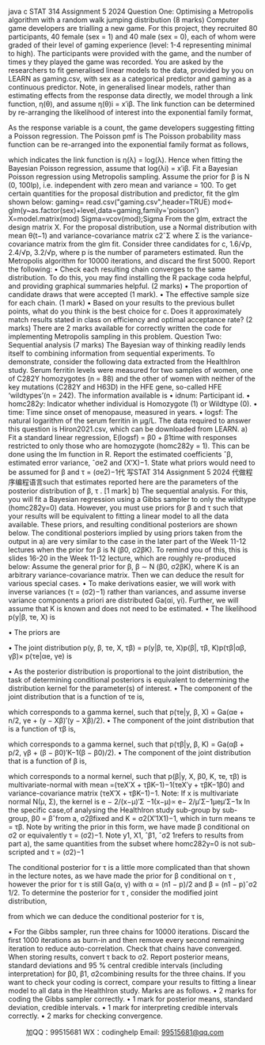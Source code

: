 java c
STAT 314 Assignment 5 2024
Question One: Optimising a Metropolis algorithm with a random walk jumping distribution (8 marks)
Computer game developers are trialling a new game. For this project, they recruited 80 participants, 40 female (sex = 1) and 40 male (sex = 0), each of whom were graded of their level of gaming experience (level: 1-4 representing minimal to high). The participants were provided with the game, and the number of times y they played the game was recorded. You are asked by the researchers to fit generalised linear models to the data, provided by you on LEARN as gaming.csv, with sex as a categorical predictor and gaming as a continuous predictor.
Note, in generalised linear models, rather than estimating effects from the response data directly, we model through a link function, η(θ), and assume η(θ)i = x′iβ. The link function can be determined by re-arranging the likelihood of interest into the exponential family format,



As the response variable is a count, the game developers suggesting fitting a Poisson regression. The Poisson pmf is
The Poisson probability mass function can be re-arranged into the exponential family format as follows,

which indicates the link function is η(λ) = log(λ). Hence when fitting the Bayesian Poisson regression, assume that log(λi) = x′iβ.
Fit a Bayesian Poisson regression using Metropolis sampling. Assume the prior for β is N (0, 100Ip), i.e. independent with zero mean and variance = 100.
To get certain quantities for the proposal distribution and predictor, fit the glm shown below:
gaming= read.csv("gaming.csv",header=TRUE)
mod<-glm(y~as.factor(sex)+level,data=gaming,family='poisson')
X=model.matrix(mod)
Sigma=vcov(mod);Sigma
From the glm, extract the design matrix X. For the proposal distribution, use a Normal distribution with mean θ(t−1) and variance-covariance matrix c2ˆΣ where Σ is the variance-covariance matrix from the glm fit. Consider three candidates for c, 1.6/√p, 2.4/√p, 3.2/√p, where p is the number of parameters estimated. Run the Metropolis algorithm for 10000 iterations, and discard the first 5000. Report the following:
• Check each resulting chain converges to the same distribution. To do this, you may find installing the R package coda helpful, and providing graphical summaries helpful. (2 marks)
• The proportion of candidate draws that were accepted (1 mark).
• The effective sample size for each chain. (1 mark)
• Based on your results to the previous bullet points, what do you think is the best choice for c. Does it approximately match results stated in class on efficiency and optimal acceptance rate? (2 marks)
There are 2 marks available for correctly written the code for implementing Metropolis sampling in this problem.
Question Two: Sequential analysis (7 marks)
The Bayesian way of thinking readily lends itself to combining information from sequential experiments. To demonstrate, consider the following data extracted from the HealthIron study.
Serum ferritin levels were measured for two samples of women, one of C282Y homozygotes (n = 88) and the other of women with neither of the key mutations (C282Y and H63D) in the HFE gene, so-called HFE ‘wildtypes’(n = 242). The information available is
• idnum: Participant id.
• homc282y: Indicator whether individual is Homozygote (1) or Wildtype (0).
• time: Time since onset of menopause, measured in years.
• logsf: The natural logarithm of the serum ferritin in µg/L.
The data required to answer this question is Hiron2021.csv, which can be downloaded from LEARN.
a) Fit a standard linear regression,
E(logsf) = β0 + β1time
with responses restricted to only those who are homozygote (homc282y = 1). This can be done using the lm function in R. Report the estimated coefficients ˆβ, estimated error variance, ˆσe2 and (X′X)−1. State what priors would need to be assumed for β and τ = (σe2)−1代 写STAT 314 Assignment 5 2024
代做程序编程语言such that estimates reported here are the parameters of the posterior distribution of β, τ . [1 mark]
b) The sequential analysis. For this, you will fit a Bayesian regression using a Gibbs sampler to only the wildtype (homc282y=0) data. However, you must use priors for β and τ such that your results will be equivalent to fitting a linear model to all the data available. These priors, and resulting conditional posteriors are shown below.
The conditional posteriors implied by using priors taken from the output in a) are very similar to the case in the later part of the Week 11-12 lectures when the prior for β is N (β0, σ2βK). To remind you of this, this is slides 16-20 in the Week 11-12 lecture, which are roughly re-produced below:
Assume the general prior for β, β ∼ N (β0, σ2βK), where K is an arbitrary variance-covariance matrix. Then we can deduce the result for various special cases.
• To make derivations easier, we will work with inverse variances (τ = (σ2)−1) rather than variances, and assume inverse variance components a priori are distributed Ga(αi, γi). Further, we will assume that K is known and does not need to be estimated.
• The likelihood p(y|β, τe, X) is

• The priors are

• The joint distribution p(y, β, τe, X, τβ) = p(y|β, τe, X)p(β|, τβ, K)p(τβ|αβ, γβ)× p(τe|αe, γe) is

• As the posterior distribution is proportional to the joint distribution, the task of determining conditional posteriors is equivalent to determining the distribution kernel for the parameter(s) of interest.
• The component of the joint distribution that is a function of τe is,

which corresponds to a gamma kernel, such that
p(τe|y, β, X) = Ga(αe + n/2, γe + (y − Xβ)′(y − Xβ)/2).
• The component of the joint distribution that is a function of τβ is,

which corresponds to a gamma kernel, such that
p(τβ|y, β, K) = Ga(αβ + p/2, γβ + (β − β0)′K−1(β − β0)/2).
• The component of the joint distribution that is a function of β is,

which corresponds to a normal kernel, such that p(β|y, X, β0, K, τe, τβ) is multivariate-normal with mean =(τeX′X + τβK−1)−1(τeX′y + τβK−1β0) and variance-covariance matrix (τeX′X + τβK−1)−1.
Note: If x is multivariate normal N(µ, Σ), the kernel is e − 2/(x−µ)′Σ −1(x−µ)∝ e− 2/µ′Σ−1µeµ′Σ−1x
In the specific case,of analysing the HealthIron study sub-group by sub-group, β0 = βˆfrom a, σ2βfixed and K = σ2(X′1X1)−1, which in turn means τe = τβ. Note by writing the prior in this form, we have made β conditional on σ2 or equivalently τ = (σ2)−1. Note y1, X1, ˆβ1, ˆσ2 1refers to results from part a), the same quantities from the subset where homc282y=0 is not sub-scripted and τ = (σ2)−1

The conditional posterior for τ is a little more complicated than that shown in the lecture notes, as we have made the prior for β conditional on τ , however the prior for τ is still Ga(α, γ) with α = (n1 − p)/2 and β = (n1 − p)ˆσ2 1/2. To determine the posterior for τ , consider the modified joint distribution,

from which we can deduce the conditional posterior for τ is,

• For the Gibbs sampler, run three chains for 10000 iterations. Discard the first 1000 iterations as burn-in and then remove every second remaining iteration to reduce auto-correlation. Check that chains have converged. When storing results, convert τ back to σ2. Report posterior means, standard deviations and 95 % central credible intervals (including interpretation) for β0, β1, σ2combining results for the three chains. If you want to check your coding is correct, compare your results to fitting a linear model to all data in the HealthIron study.
Marks are as follows.
• 2 marks for coding the Gibbs sampler correctly.
• 1 mark for posterior means, standard deviation, credible intervals.
• 1 mark for interpreting credible intervals correctly.
• 2 marks for checking convergence.







         
加QQ：99515681  WX：codinghelp  Email: 99515681@qq.com
